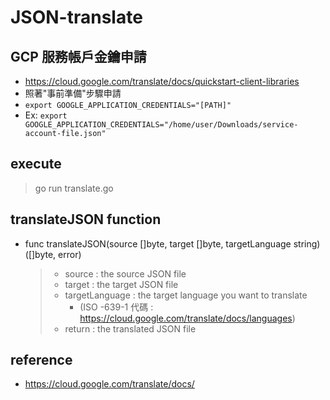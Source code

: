 # JSON-translate

## GCP 服務帳戶金鑰申請
* https://cloud.google.com/translate/docs/quickstart-client-libraries
* 照著"事前準備"步驟申請
* ` export GOOGLE_APPLICATION_CREDENTIALS="[PATH]" `
* Ex: ` export GOOGLE_APPLICATION_CREDENTIALS="/home/user/Downloads/service-account-file.json" `

## execute
> go run translate.go

## translateJSON function
* func translateJSON(source []byte, target []byte, targetLanguage string) ([]byte, error)
  > * source : the source JSON file
  > * target : the target JSON file
  > * targetLanguage : the target language you want to translate
  >   * (ISO -639-1 代碼 : https://cloud.google.com/translate/docs/languages)
  > * return : the translated JSON file
  
## reference
* https://cloud.google.com/translate/docs/
